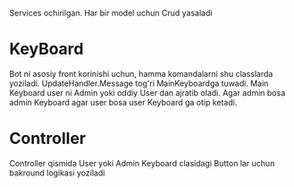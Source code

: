 Services ochirilgan.
Har bir model uchun Crud yasaladi

# KeyBoard 
Bot ni asosiy front korinishi uchun, hamma komandalarni shu classlarda yoziladi. 
UpdateHandler.Message tog'ri MainKeyboardga tuwadi.
Main Keyboard user ni Admin yoki oddiy User dan ajratib oladi. Agar admin bosa admin Keyboard agar user bosa user Keyboard ga otip ketadi.

# Controller
Controller qismida User yoki Admin Keyboard clasidagi Button lar uchun bakround logikasi yoziladi

